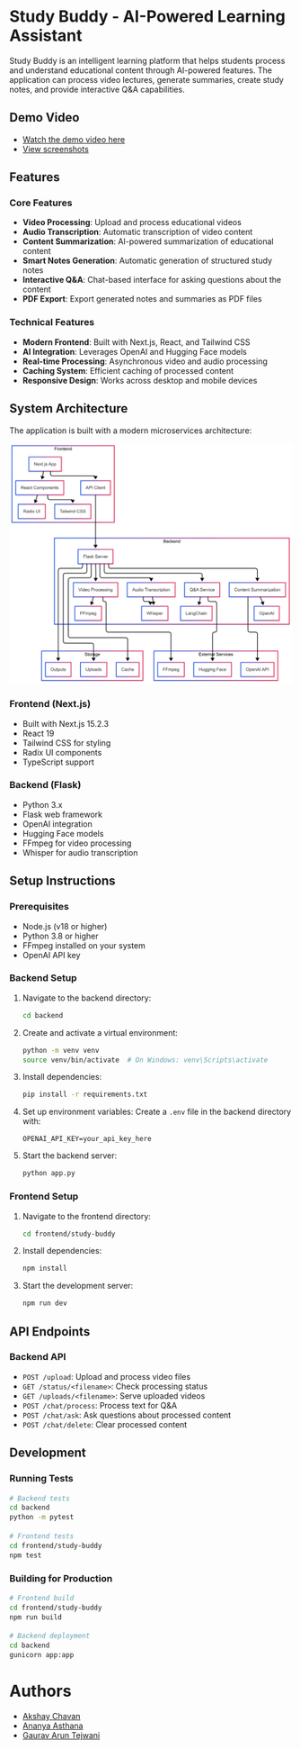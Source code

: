 # Study Buddy - AI-Powered Learning Assistant

Study Buddy is an intelligent learning platform that helps students process and understand educational content through AI-powered features. The application can process video lectures, generate summaries, create study notes, and provide interactive Q&A capabilities.

## Demo Video

- [Watch the demo video here](https://youtu.be/lN99cJJFx7w)
- [View screenshots](./demo%20and%20screenshots/)
## Features

### Core Features
- **Video Processing**: Upload and process educational videos
- **Audio Transcription**: Automatic transcription of video content
- **Content Summarization**: AI-powered summarization of educational content
- **Smart Notes Generation**: Automatic generation of structured study notes
- **Interactive Q&A**: Chat-based interface for asking questions about the content
- **PDF Export**: Export generated notes and summaries as PDF files

### Technical Features
- **Modern Frontend**: Built with Next.js, React, and Tailwind CSS
- **AI Integration**: Leverages OpenAI and Hugging Face models
- **Real-time Processing**: Asynchronous video and audio processing
- **Caching System**: Efficient caching of processed content
- **Responsive Design**: Works across desktop and mobile devices

## System Architecture

The application is built with a modern microservices architecture:

![Study Buddy Architecture Diagram](study_buddy_architecture_diagram.png)

### Frontend (Next.js)
- Built with Next.js 15.2.3
- React 19
- Tailwind CSS for styling
- Radix UI components
- TypeScript support

### Backend (Flask)
- Python 3.x
- Flask web framework
- OpenAI integration
- Hugging Face models
- FFmpeg for video processing
- Whisper for audio transcription

## Setup Instructions

### Prerequisites
- Node.js (v18 or higher)
- Python 3.8 or higher
- FFmpeg installed on your system
- OpenAI API key

### Backend Setup
1. Navigate to the backend directory:
   ```bash
   cd backend
   ```

2. Create and activate a virtual environment:
   ```bash
   python -m venv venv
   source venv/bin/activate  # On Windows: venv\Scripts\activate
   ```

3. Install dependencies:
   ```bash
   pip install -r requirements.txt
   ```

4. Set up environment variables:
   Create a `.env` file in the backend directory with:
   ```
   OPENAI_API_KEY=your_api_key_here
   ```

5. Start the backend server:
   ```bash
   python app.py
   ```

### Frontend Setup
1. Navigate to the frontend directory:
   ```bash
   cd frontend/study-buddy
   ```

2. Install dependencies:
   ```bash
   npm install
   ```

3. Start the development server:
   ```bash
   npm run dev
   ```

## API Endpoints

### Backend API
- `POST /upload`: Upload and process video files
- `GET /status/<filename>`: Check processing status
- `GET /uploads/<filename>`: Serve uploaded videos
- `POST /chat/process`: Process text for Q&A
- `POST /chat/ask`: Ask questions about processed content
- `POST /chat/delete`: Clear processed content

## Development

### Running Tests
```bash
# Backend tests
cd backend
python -m pytest

# Frontend tests
cd frontend/study-buddy
npm test
```

### Building for Production
```bash
# Frontend build
cd frontend/study-buddy
npm run build

# Backend deployment
cd backend
gunicorn app:app
```

# Authors
- [Akshay Chavan](https://www.linkedin.com/in/akshaychavan7/)
- [Ananya Asthana](https://www.linkedin.com/in/ananyaasthana/)
- [Gaurav Arun Tejwani](https://www.linkedin.com/in/gaurav-tejwani-758544270/)